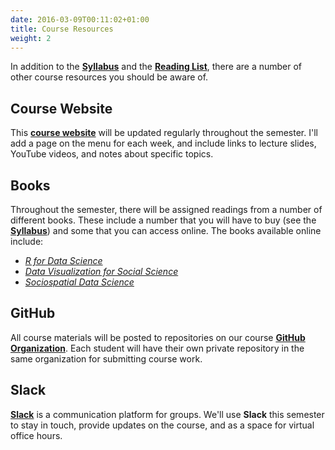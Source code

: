 ```yaml
---
date: 2016-03-09T00:11:02+01:00
title: Course Resources
weight: 2
---
```


In addition to the [**Syllabus**](https://github.com/slu-soc5650/Core-Documents/blob/master/syllabus.pdf) and the [**Reading List**](https://github.com/slu-soc5650/Core-Documents/blob/master/reading-list.pdf), there are a number of other course resources you should be aware of.

## Course Website
This [**course website**](https://slu-soc5650.github.io) will be updated regularly throughout the semester. I'll add a page on the menu for each week, and include links to lecture slides, YouTube videos, and notes about specific topics.

## Books
Throughout the semester, there will be assigned readings from a number of different books. These include a number that you will have to buy (see the [**Syllabus**](https://github.com/slu-soc5650/Core-Documents/blob/master/syllabus.pdf)) and some that you can access online. The books available online include:

* [*R for Data Science*](http://r4ds.had.co.nz)
* [*Data Visualization for Social Science*](http://socviz.co)
* [*Sociospatial Data Science*](https://chris-prener.github.io/SSDSBook/)

## GitHub
All course materials will be posted to repositories on our course [**GitHub Organization**](https://github.com/slu-soc5650). Each student will have their own private repository in the same organization for submitting course work.

## Slack
[**Slack**](https://slu-soc5650.slack.com) is a communication platform for groups. We'll use **Slack** this semester to stay in touch, provide updates on the course, and as a space for virtual office hours.
